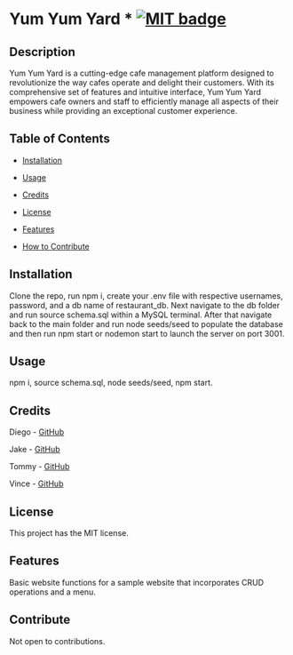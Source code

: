 # Yum Yum Yard * [![MIT badge](https://img.shields.io/badge/license-MIT-blue.svg "MIT badge")](https://choosealicense.com/licenses/mit/)

## Description

Yum Yum Yard is a cutting-edge cafe management platform designed to revolutionize the way cafes operate and delight their customers. With its comprehensive set of features and intuitive interface, Yum Yum Yard empowers cafe owners and staff to efficiently manage all aspects of their business while providing an exceptional customer experience.

## Table of Contents

* [Installation](#installation)

* [Usage](#usage)

* [Credits](#credits)

* [License](#license)

* [Features](#features)

* [How to Contribute](#contribute)

## Installation

Clone the repo, run npm i, create your .env file with respective usernames, password, and a db name of restaurant_db. Next navigate to the db folder and run source schema.sql within a MySQL terminal. After that navigate back to the main folder and run node seeds/seed to populate the database and then run npm start or nodemon start to launch the server on port 3001.

## Usage

npm i, source schema.sql, node seeds/seed, npm start.

## Credits 

Diego - [GitHub](https://github.com/DiegoABorjas)

Jake - [GitHub](https://github.com/zamorejake)

Tommy - [GitHub](https://github.com/tommyho12)

Vince - [GitHub](https://github.com/VinceR66)

## License

This project has the MIT license.

## Features

Basic website functions for a sample website that incorporates CRUD operations and a menu. 

## Contribute

Not open to contributions.
